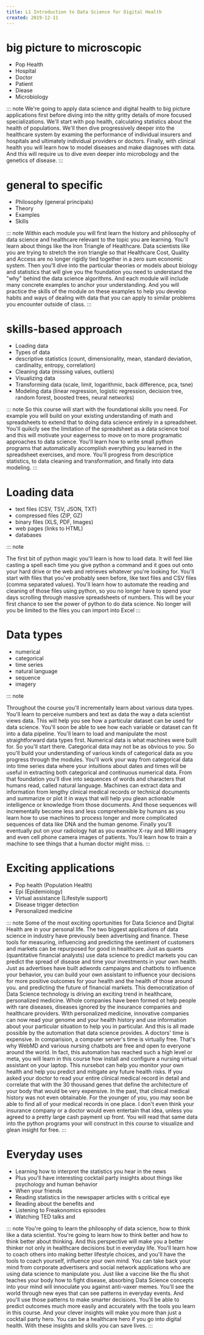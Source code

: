 ```yaml
---
title: L1 Introduction to Data Science for Digital Health
created: 2019-12-11
---
```


# big picture to microscopic

- Pop Health
- Hospital
- Doctor
- Patient
- Diease
- Microbiology

::: note
We're going to apply data science and digital health to big picture applications first before diving into the nitty gritty details of more focused specializations.
We'll start with pop health, calculating statistics about the health of populations.
We'll then dive progressively deeper into the healthcare system by examing the performance of individual insurers and hospitals and ultimately individual providers or doctors.
Finally, with clinical health you will learn how to model diseases and make diagnoses with data.
And this will require us to dive even deeper into microbology and the genetics of disease.
:::

# general to specific

- Philosophy (general principals)
- Theory
- Examples
- Skills

::: note
Within each module you will first learn the history and philosophy of data science and healthcare relevant to the topic you are learning.
You'll learn about things like the Iron Triangle of Healthcare.
Data scientists like you are trying to stretch the iron triangle so that Healthcare Cost, Quality and Access are no longer rigidly tied together in a zero sum economic system.
Then you'll dive into the particular theories or models about biology and statistics that will give you the foundation you need to understand the "why" behind the data science algorithms.
And each module will include many concrete examples to anchor your understanding.
And you will practice the skills of the module on these examples to help you develop habits and ways of dealing with data that you can apply to similar problems you encounter outside of class.
:::

# skills-based approach

- Loading data
- Types of data
- descriptive statistics (count, dimensionality, mean, standard deviation, cardinality, entropy, correlation)
- Cleaning data (missing values, outliers)
- Visualizing data
- Transforming data (scale, limit, logarithmic, back difference, pca, tsne)
- Modeling data (linear regression, logistic regression, decision tree, random forest, boosted trees, neural networks)

::: note
So this course will start with the foundational skills you need.
For example you will build on your existing understanding of math and spreadsheets to extend that to doing data science entirely in a spreadsheet.
You'll quikcly see the limitation of the spreadsheet as a data science tool and this will motivate your eagerness to move on to more programatic approaches to data science.
You'll learn how to write small python programs that automatically accomplish everything you learned in the spreadsheet exercises, and more.
You'll progress from descriptice statistics, to data cleaning and transformation, and finally into data modeling.
:::

# Loading data

- text files (CSV, TSV, JSON, TXT)
- compressed files (ZIP, GZ)
- binary files (XLS, PDF, Images)
- web pages (links to HTML)
- databases

::: note

The first bit of python magic you'll learn is how to load data.
It will feel like casting a spell each time you give python a command and it goes out onto your hard drive or the web and retrieves whatever you're looking for.
You'll start with files that you've probably seen before, like text files and CSV files (comma separated values).
You'll learn how to automate the reading and cleaning of those files using python, so you no longer have to spend your days scrolling through massive spreadsheets of numbers.
This will be your first chance to see the power of python to do data science.
No longer will you be limited to the files you can import into Excel
:::

# Data types

- numerical
- categorical
- time series
- natural language
- sequence
- imagery

::: note

Throughout the course you'll incrementally learn about various data types.
You'll learn to perceive numbers and text as data the way a data scientist views data.
This will help you see how a particular dataset can be used for data science.
You'll soon be able to see how each variable or dataset can fit into a data pipeline.
You'll learn to load and manipulate the most straightforward data types first.
Numerical data is what machines were built for. So you'll start there.
Categorical data may not be as obvious to you. So you'll build your understanding of various kinds of categorical data as you progress through the modules.
You'll work your way from categorical data into time series data where your intuitions about dates and times will be useful in extracting both categorical and continuous numerical data.
From that foundation you'll dive into sequences of words and characters that humans read, called natural language.
Machines can extract data and information from lengthy clinical medical records or technical documents and summarize or plot it in ways that will help you glean actionable intelligence or knowledge from those documents.
And those sequences will incrementally become less and less comprehensible by humans as you learn how to use machines to process longer and more complicated sequences of data like DNA and the human genome.
Finally you'll eventually put on your radiology hat as you examine X-ray and MRI imagery and even cell phone camera images of patients.
You'll learn how to train a machine to see things that a human doctor might miss.
:::

# Exciting applications

- Pop health (Population Health)
- Epi (Epidemiology)
- Virtual assistance (Lifestyle support)
- Disease trigger detection
- Personalized medicine

::: note
Some of the most exciting oportunities for Data Science and Digital Health are in your personal life.
The two biggest applications of data science in industry have previously been advertising and finance.
These tools for measuring, influencing and predicting the sentiment of customers and markets can be repurposed for good in healthcare.
Just as quants (quantitative financial analysts) use data science to predict markets you can predict the spread of disease and time your investments in your own health.
Just as advertises have built adwords campaigns and chatbots to influence your behavior, you can build your own assistant to influence your decisions for more positive outcomes for your health and the health of those around you.
and predicting the future of financial markets.
This democratization of Data Science technology is driving an exciting trend in healthcare, personalized medicine.
Whole companies have been formed ot help people with rare diseases, diseases ignored by the insurance companies and healthcare providers.
With personalized medicine, innovative companies can now read your genome and your health history and use information about your particular situation to help you in particular.
And this is all made possible by the automation that data science provides.
A doctors' time is expensive.
In comparision, a computer server's time is virtually free.
That's why WebMD and various nursing chatbots are free and open to everyone around the world.
In fact, this automation has reached such a high level or meta, you will learn in this course how install and configure a nursing virtual assistant on your laptop.
This nursebot can help you monitor your own health and help you predict and mitigate any future health risks.
If you asked your doctor to read your entire clinical medical record in detail and correlate that with the 30 thousand genes that define the architecture of your body that would be very expensive.
In the past, that clinical medical history was not even obtainable.
For the younger of you, you may soon be able to find all of your medical records in one place.
I don't even think your insurance company or a doctor would even entertain that idea, unless you agreed to a pretty large cash payment up front.
You will read that same data into the python programs your will construct in this course to visualize and glean insight for free.
:::

# Everyday uses

- Learning how to interpret the statistics you hear in the news
- Plus you'll have interesting cocktail party insights about things like psychology and human behavior
- When your friends
- Reading statistics in the newspaper articles with s critical eye
- Reading about the benefits and
- Listening to Freakonomics episodes
- Watching TED talks and

::: note
You're going to learn the philosophy of data science, how to think like a data scientist.
You're going to learn how to think better and how to think better about thinking.
And this perspective will make you a better thinker not only in healthcare decisions but in everyday life.
You'll learn how to coach others into making better lifestyle choices, and you'll have the tools to coach yourself, influence your own mind.
You can take back your mind from corporate advertisers and social network applications who are using data science to manipulate you.
Just like a vaccine like the flu shot teaches your body how to fight disease, absorbing Data Science concepts into your mind will innoculate you against anti-vaxer memes.
You'll see the world through new eyes that can see patterns in everyday events.
And you'll use those patterns to make smarter decisions.
You'll be able to predict outcomes much more easily and accurately with the tools you learn in this course.
And your clever insights will make you more than just a cocktail party hero.
You can be a healthcare hero if you go into digital health.
With these insights and skills you can save lives.
:::
